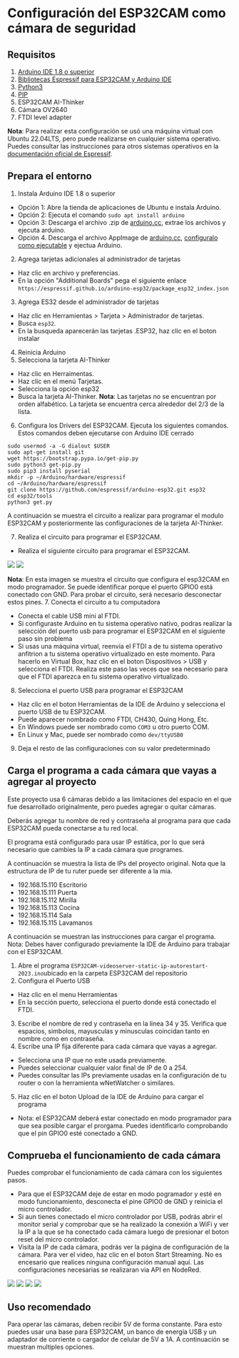 # Configuración del ESP32CAM como cámara de seguridad

## Requisitos

1. [Arduino IDE 1.8 o superior](https://www.arduino.cc/en/software)
2. [Bibliotecas Espressif para ESP32CAM y Arduino IDE](https://docs.espressif.com/projects/arduino-esp32/en/latest/installing.html)
3. [Python3](https://www.python.org/downloads/)
4. [PIP](https://pypi.org/project/pip/)
5. ESP32CAM AI-Thinker
6. Cámara OV2640
7. FTDI level adapter

**Nota**: Para realizar esta configuración se usó una máquina virtual con Ubuntu 22.04LTS, pero puede realizarse en cualquier sistema operativo. Puedes consultar las instrucciones para otros sistemas operativos en la [documentación oficial de Espressif](https://docs.espressif.com/projects/arduino-esp32/en/latest/installing.html).

## Prepara el entorno

1. Instala Arduino IDE 1.8 o superior
- Opción 1: Abre la tienda de aplicaciones de Ubuntu e instala Arduino.
- Opción 2: Ejecuta el comando `sudo apt install arduino`
- Opción 3: Descarga el archivo .zip de [arduino.cc](https://www.arduino.cc/en/software), extrae los archivos y ejecuta arduino.
- Opción 4. Descarga el archivo AppImage de [arduino.cc](https://www.arduino.cc/en/software),  [configuralo como ejecutable](https://docs.arduino.cc/software/ide-v2/tutorials/getting-started/ide-v2-downloading-and-installing) y ejectua Arduino.
2. Agrega tarjetas adicionales al administrador de tarjetas
- Haz clic en archivo y preferencias.
- En la opción "Additional Boards" pega el siguiente enlace `https://espressif.github.io/arduino-esp32/package_esp32_index.json`
3. Agrega ES32 desde el administrador de tarjetas
- Haz clic en Herramientas > Tarjeta > Administrador de tarjetas.
- Busca `esp32`.
- En la busqueda aparecerán las tarjetas .ESP32, haz clic en el boton instalar
4. Reinicia Arduino
5. Selecciona la tarjeta AI-Thinker
- Haz clic en Herraimentas.
- Haz clic en el menú Tarjetas.
- Selecciona la opción esp32
- Busca la tarjeta AI-Thinker. **Nota**: Las tarjetas no se encuentran por orden alfabético. La tarjeta se encuentra cerca alrededor del 2/3 de la lista.
6. Configura los Drivers del ESP32CAM. Ejecuta los siguientes comandos. Estos comandos deben ejecutarse con Arduino IDE cerrado

```
sudo usermod -a -G dialout $USER
sudo apt-get install git
wget https://bootstrap.pypa.io/get-pip.py
sudo python3 get-pip.py
sudo pip3 install pyserial
mkdir -p ~/Arduino/hardware/espressif
cd ~/Arduino/hardware/espressif
git clone https://github.com/espressif/arduino-esp32.git esp32
cd esp32/tools
python3 get.py
```

A continuación se muestra el circuito a realizar para programar el modulo ESP32CAM y posteriormente las configuraciones de la tarjeta AI-Thinker.

7. Realiza el circuito para programar el ESP32CAM.
- Realiza el siguiente circuito para programar el ESP32CAM.

![](https://github.com/hugoescalpelo/estocolmosindrome/blob/main/Circuitos/01%20Circuito%20para%20programar%20ESP32CAM.png?raw=true)
![](https://github.com/hugoescalpelo/estocolmosindrome/blob/main/Imagenes/001%20Circuito%20c%C3%A1mara.png?raw=true)


**Nota**: En esta imagen se muestra el circuito que configura el esp32CAM en modo programador. Se puede identificar porque el puerto GPIO0 está conectado con GND. Para probar el circuito, será necesario desconectar estos pines.
7. Conecta el circuito a tu computadora
- Conecta el cable USB mini al FTDI.
- Si configuraste Arduino en tu sistema operativo nativo, podras realizar la selección del puerto usb para programar el ESP32CAM en el siguiente paso sin problema
- Si usas una máquina virtual, reenvia el FTDI a de tu sistema operativo anfitrion a tu sistema operativo virtualizado en este momento. Para hacerlo en Virtual Box, haz clic en el boton Dispositivos > USB y selecciona el FTDI. Realiza este paso las veces que sea necesario para que el FTDI aparezca en tu sistema operativo virtualizado.
8. Selecciona el puerto USB para programar el ESP32CAM
- Haz clic en el boton Herramientas de la IDE de Arduino y selecciona el puerto USB de tu ESP32CAM. 
- Puede aparecer nombrado como FTDI, CH430, Quing Hong, Etc.
- En Windows puede ser nombrado como `COM3` u otro puerto COM.
- En Linux y Mac, puede ser nombrado como `dev/ttyUSB0`
9. Deja el resto de las configuraciones con su valor predeterminado

## Carga el programa a cada cámara que vayas a agregar al proyecto

Este proyecto usa 6 cámaras debido a las limitaciones del espacio en el que fue desarrollado originalmente, pero puedes agregar o quitar cámaras. 

Deberás agregar tu nombre de red y contraseña al programa para que cada ESP32CAM pueda conectarse a tu red local.

El programa está configurado para usar IP estática, por lo que será necesario que cambies la IP a cada cámara que programes.

A continuación se muestra la lista de IPs del proyecto original. Nota que la estructura de IP de tu ruter puede ser diferente a la mia.

- 192.168.15.110 Escritorio
- 192.168.15.111 Puerta
- 192.168.15.112 Mirilla
- 192.168.15.113 Cocina
- 192.168.15.114 Sala
- 192.168.15.115 Lavamanos

A continuación se muestran las instrucciones para cargar el programa. Nota: Debes haver configurado previamente la IDE de Arduino para trabajar con el ESP32CAM.

1. Abre el programa `ESP32CAM-videoserver-static-ip-autorestart-2023.ino`ubicado en la carpeta ESP32CAM del repositorio
2. Configura el Puerto USB
- Haz clic en el menu Herramientas
- En la sección puerto, selecciona el puerto donde está conectado el FTDI.
3. Escribe el nombre de red y contraseña en la linea 34 y 35. Verifica que espacios, simbolos, mayusculas y minusculas coincidan tanto en nombre como en contraseña.
4. Escribe una IP fija diferente para cada cámara que vayas a agregar.
- Selecciona una IP que no este usada previamente.
- Puedes seleccionar cualquier valor final de IP de 0 a 254.
- Puedes consultar las IPs previamente usadas en la configuración de tu router o con la herramienta wNetWatcher o similares.
5. Haz clic en el boton Upload de la IDE de Arduino para cargar el programa
- Nota: el ESP32CAM deberá estar conectado en modo programador para que sea posible cargar el prorgama. Puedes identificarlo comprobando que el pin GPIO0 esté conectado a GND.

## Comprueba el funcionamiento de cada cámara

Puedes comprobar el funcionamiento de cada cámara con los siguientes pasos.

- Para que el ESP32CAM deje de estar en modo pogramador y esté en modo funcionamiento, desconecta el pine GPIO0 de GND y reinicia el micro controlador.
- Si aun tienes conectado el micro controlador por USB, podrás abrir el monitor serial y comprobar que se ha realizado la conexión a WiFi y ver la IP a la que se ha conectado cada cámara luego de presionar el boton reset del micro controlador.
- Visita la IP de cada cámara, podrás ver la página de configuración de la cámara. Para ver el video, haz clic en el boton Start Streaming. No es encesario que realices ninguna configuración manual aqui. Las configuraciones necesarias se realizaran via API en NodeRed.

![](https://github.com/hugoescalpelo/estocolmosindrome/blob/main/Imagenes/002%20Base.png?raw=true)
![](https://github.com/hugoescalpelo/estocolmosindrome/blob/main/Imagenes/003%20Base%202.png?raw=true)
![](https://github.com/hugoescalpelo/estocolmosindrome/blob/main/Imagenes/004%20Base%203.png?raw=true)
![](https://github.com/hugoescalpelo/estocolmosindrome/blob/main/Imagenes/005%20Adaptador.png?raw=true)

## Uso recomendado

Para operar las cámaras, deben recibir 5V de forma constante. Para esto puedes usar una base para ESP32CAM, un banco de energía USB y un adaptador de corriente o cargador de celular de 5V a 1A. A continuación se muestran multiples opciones.

